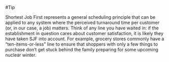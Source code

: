 #Tip 

Shortest Job First represents a general scheduling principle that can be applied to any system where the perceived turnaround time per customer (or, in our case, a job) matters. Think of any line you have waited in: if the establishment in question cares about customer satisfaction, it is likely they have taken SJF into account. For example, grocery stores commonly have a “ten-items-or-less” line to ensure that shoppers with only a few things to purchase don’t get stuck behind the family preparing for some upcoming nuclear winter.